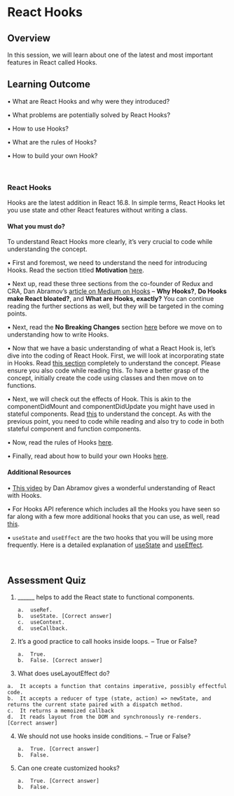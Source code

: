 # **React Hooks**

## Overview

In this session, we will learn about one of the latest and most important features in React called Hooks.


## Learning Outcome

•	What are React Hooks and why were they introduced?

•	What problems are potentially solved by React Hooks?

•	How to use Hooks?

•	What are the rules of Hooks?

•	How to build your own Hook?

<br />

### React Hooks

Hooks are the latest addition in React 16.8. In simple terms, React Hooks let you use state and other React features without writing a class.

#### What you must do?

To understand React Hooks more clearly, it’s very crucial to code while understanding the concept.

•	First and foremost, we need to understand the need for introducing Hooks. Read the section titled **Motivation** [here](https://reactjs.org/docs/hooks-intro.html).

•	Next up, read these three sections from the co-founder of Redux and CRA, Dan Abramov’s [article on Medium on Hooks](https://medium.com/@dan_abramov/making-sense-of-react-hooks-fdbde8803889) – **Why Hooks?**, **Do Hooks make React bloated?**, and **What are Hooks, exactly?** You can continue reading the further sections as well, but they will be targeted in the coming points.

•	Next, read the **No Breaking Changes** section [here](https://reactjs.org/docs/hooks-intro.html) before we move on to understanding how to write Hooks.

•	Now that we have a basic understanding of what a React Hook is, let’s dive into the coding of React Hook. First, we will look at incorporating state in Hooks. Read [this section](https://reactjs.org/docs/hooks-state.html) completely to understand the concept. Please ensure you also code while reading this. To have a better grasp of the concept, initially create the code using classes and then move on to functions. 

•	Next, we will check out the effects of Hook. This is akin to the componentDidMount and componentDidUpdate you might have used in stateful components. Read [this](https://reactjs.org/docs/hooks-effect.html) to understand the concept. As with the previous point, you need to code while reading and also try to code in both stateful component and function components.

•	Now, read the rules of Hooks [here](https://reactjs.org/docs/hooks-rules.html). 

•	Finally, read about how to build your own Hooks [here](https://reactjs.org/docs/hooks-custom.html). 


#### Additional Resources

•	[This video](https://www.youtube.com/watch?v=dpw9EHDh2bM&feature=youtu.be) by Dan Abramov gives a wonderful understanding of React with Hooks.

•	For Hooks API reference which includes all the Hooks you have seen so far along with a few more additional hooks that you can use, as well, read [this](https://reactjs.org/docs/hooks-reference.html).

• ```useState``` and ```useEffect``` are the two hooks that you will be using more frequently. Here is a detailed explanation of [useState](https://blog.logrocket.com/a-guide-to-usestate-in-react-ecb9952e406c/) and [useEffect](https://daveceddia.com/useeffect-hook-examples/).

<br />

## Assessment Quiz

1.	______ helps to add the React state to functional components.

        a.	useRef.
        b.	useState. [Correct answer]
        c.	useContext.
        d.	useCallback.


2.	It’s a good practice to call hooks inside loops. – True or False?

        a.	True.
        b.	False. [Correct answer]


3.	 What does useLayoutEffect do?

    a.	It accepts a function that contains imperative, possibly effectful code.
    b.	It accepts a reducer of type (state, action) => newState, and returns the current state paired with a dispatch method.
    c.	It returns a memoized callback
    d.	It reads layout from the DOM and synchronously re-renders. [Correct answer]


4.	We should not use hooks inside conditions. – True or False?

        a.	True. [Correct answer]
        b.	False.


5.	Can one create customized hooks?

        a.	True. [Correct answer]
        b.	False.
